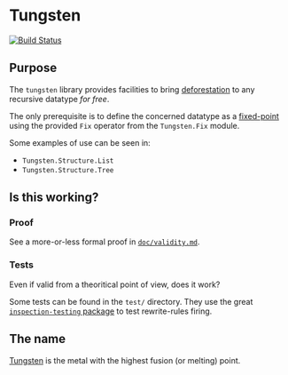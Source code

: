 # Tungsten
[![Build Status](https://travis-ci.com/nobrakal/tungsten.svg?branch=master)](https://travis-ci.com/nobrakal/tungsten)

## Purpose

The `tungsten` library provides facilities to bring [deforestation](https://en.wikipedia.org/wiki/Deforestation_(computer_science)) to any recursive datatype _for free_.

The only prerequisite is to define the concerned datatype as a [fixed-point](https://en.wikipedia.org/wiki/Fixed_point_(mathematics)) using the provided `Fix` operator from the `Tungsten.Fix` module.

Some examples of use can be seen in:

* `Tungsten.Structure.List`
* `Tungsten.Structure.Tree`

## Is this working?

### Proof

See a more-or-less formal proof in [`doc/validity.md`](doc/validity.md).

### Tests

Even if valid from a theoritical point of view, does it work?

Some tests can be found in the `test/` directory. They use the great [`inspection-testing` package](http://hackage.haskell.org/package/inspection-testing) to test rewrite-rules firing.

## The name

[Tungsten](https://en.wikipedia.org/wiki/Tungsten) is the metal with the highest fusion (or melting) point.
